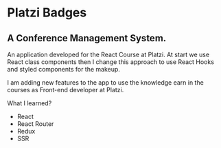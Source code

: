 # Platzi Badges

## A Conference Management System.

An application developed for the React Course at Platzi. At start we use React class components then I change this approach to use React Hooks and styled components for the makeup.

I am adding new features to the app to use the knowledge earn in the courses as Front-end developer at Platzi.

What I learned?
 
 - React
 - React Router
 - Redux
 - SSR
